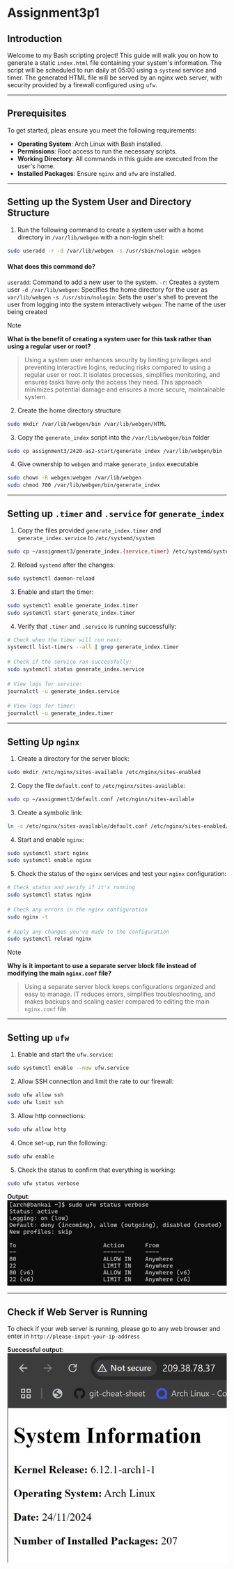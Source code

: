 # Assignment3p1
## Introduction
Welcome to my Bash scripting project! This guide will walk you on how to generate a static `index.html` file containing your system's information. The script will be scheduled to run daily at 05:00 using a `systemd` service and timer. The generated HTML file will be served by an nginx web server, with  security provided by a firewall configured using `ufw`.

---
## Prerequisites
To get started, pleas ensure you meet the following requirements:
- **Operating System**: Arch Linux with Bash installed.
- **Permissions**: Root access to run the necessary scripts.
- **Working Directory**: All commands in this guide are executed from the user's home.
- **Installed Packages**: Ensure `nginx` and `ufw` are installed.
---
## Setting up the System User and Directory Structure
1. Run the following command to create a system user with a home directory in `/var/lib/webgen` with a non-login shell:
```bash
sudo useradd -r -d /var/lib/webgen -s /usr/sbin/nologin webgen
```
#### What does this command do?
`useradd`: Command to add a new user to the system.
`-r`:  Creates a system user 
`-d /var/lib/webgen`:  Specifies the home directory for the user as `var/lib/webgen`
`-s /usr/sbin/nologin`: Sets the user's shell to prevent the user from logging into the system interactively
`webgen`: The name of the user being created

>[!NOTE]
>**What is the benefit of creating a system user for this task rather than using a regular user or root?**
>>Using a system user enhances security by limiting privileges and preventing interactive logins, reducing risks compared to using a regular user or root. It isolates processes, simplifies monitoring, and ensures tasks have only the access they need. This approach minimizes potential damage and ensures a more secure, maintainable system.


2. Create the home directory structure
```bash
sudo mkdir /var/lib/webgen/bin /var/lib/webgen/HTML
```

3.  Copy the `generate_index` script into the `/var/lib/webgen/bin` folder
```bash
sudo cp assignment3/2420-as2-start/generate_index /var/lib/webgen/bin
```

4. Give ownership to `webgen` and make `generate_index` executable
```bash
sudo chown -R webgen:webgen /var/lib/webgen
sudo chmod 700 /var/lib/webgen/bin/generate_index
```

---
## Setting up `.timer` and `.service` for `generate_index`
1. Copy the files provided `generate_index.timer` and `generate_index.service` to `/etc/systemd/system`
```bash
sudo cp ~/assignment3/generate_index.{service,timer} /etc/systemd/system
```

2. Reload `systemd` after the changes:
```bash
sudo systemctl daemon-reload
```

3. Enable and start the timer:
```bash
sudo systemctl enable generate_index.timer
sudo systemctl start generate_index.timer
```

4. Verify that `.timer` and `.service` is running successfully:
```bash
# Check when the timer will run next:
systemctl list-timers --all | grep generate_index.timer

# Check if the service ran successfully:
sudo systemctl status generate_index.service

# View logs for service:
journalctl -u generate_index.service

# View logs for timer:
journalctl -u generate_index.timer
```

---
## Setting Up `nginx`
1. Create a directory for the server block:
```bash
sudo mkdir /etc/nginx/sites-available /etc/nginx/sites-enabled
```

2. Copy the file `default.conf` to `/etc/nginx/sites-available`:
```bash
sudo cp ~/assignment3/default.conf /etc/nginx/sites-avilable
```

3. Create a symbolic link:
```bash
ln -s /etc/nginx/sites-available/default.conf /etc/nginx/sites-enabled/default.conf
```

4. Start and enable `nginx`:
```bash
sudo systemctl start nginx
sudo systemctl enable nginx
```

5. Check the status of the `nginx` services and test your `nginx` configuration:
```bash
# Check status and verify if it's running
sudo systemctl status nginx

# Check any errors in the nginx configuration
sudo nginx -t

# Apply any changes you've made to the configuration
sudo systemctl reload nginx
```

>[!NOTE]
> **Why is it important to use a separate server block file instead of modifying the main `nginx.conf` file?**
> > Using a separate server block keeps configurations organized and easy to manage. IT reduces errors, simplifies troubleshooting, and makes backups and scaling easier compared to editing the main `nginx.conf` file.

---
## Setting up `ufw`
1.  Enable and start the `ufw.service`:
```bash
sudo systemctl enable --now ufw.service
```

2. Allow SSH connection and limit the rate to our firewall:
```bash
sudo ufw allow ssh
sudo ufw limit ssh
```

3. Allow http connections:
```bash
sudo ufw allow http
```

4. Once set-up, run the following:
```bash
sudo ufw enable
```

5. Check the status to confirm that everything is working:
```bash
sudo ufw status verbose
```

**Output**:
![UFW set-up](images\ufw.png)

---
## Check if Web Server is Running
To check if your web server is running, please go to any web browser and enter in `http://please-input-your-ip-address`

**Successful output**:
![successful web server output](images\webserver.png)
